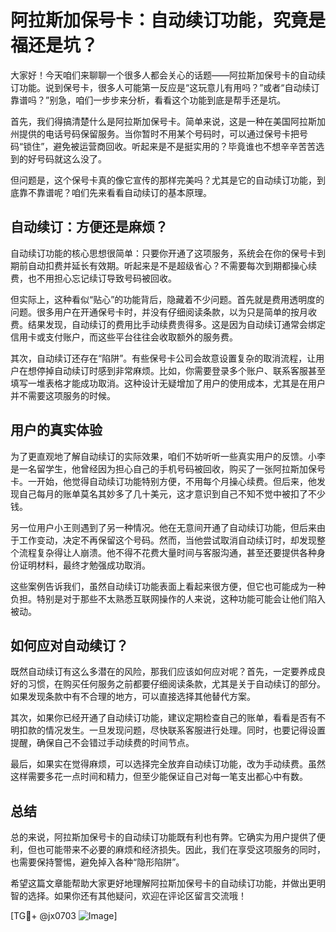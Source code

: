 # 阿拉斯加保号卡：自动续订功能，究竟是福还是坑？

大家好！今天咱们来聊聊一个很多人都会关心的话题——阿拉斯加保号卡的自动续订功能。说到保号卡，很多人可能第一反应是“这玩意儿有用吗？”或者“自动续订靠谱吗？”别急，咱们一步步来分析，看看这个功能到底是帮手还是坑。

首先，我们得搞清楚什么是阿拉斯加保号卡。简单来说，这是一种在美国阿拉斯加州提供的电话号码保留服务。当你暂时不用某个号码时，可以通过保号卡把号码“锁住”，避免被运营商回收。听起来是不是挺实用的？毕竟谁也不想辛辛苦苦选到的好号码就这么没了。

但问题是，这个保号卡真的像它宣传的那样完美吗？尤其是它的自动续订功能，到底靠不靠谱呢？咱们先来看看自动续订的基本原理。

## 自动续订：方便还是麻烦？

自动续订功能的核心思想很简单：只要你开通了这项服务，系统会在你的保号卡到期前自动扣费并延长有效期。听起来是不是超级省心？不需要每次到期都操心续费，也不用担心忘记续订导致号码被回收。

但实际上，这种看似“贴心”的功能背后，隐藏着不少问题。首先就是费用透明度的问题。很多用户在开通保号卡时，并没有仔细阅读条款，以为只是简单的按月收费。结果发现，自动续订的费用比手动续费贵得多。这是因为自动续订通常会绑定信用卡或支付账户，而这些平台往往会收取额外的服务费。

其次，自动续订还存在“陷阱”。有些保号卡公司会故意设置复杂的取消流程，让用户在想停掉自动续订时感到非常麻烦。比如，你需要登录多个账户、联系客服甚至填写一堆表格才能成功取消。这种设计无疑增加了用户的使用成本，尤其是在用户并不需要这项服务的时候。

## 用户的真实体验

为了更直观地了解自动续订的实际效果，咱们不妨听听一些真实用户的反馈。小李是一名留学生，他曾经因为担心自己的手机号码被回收，购买了一张阿拉斯加保号卡。一开始，他觉得自动续订功能特别方便，不用每个月操心续费。但后来，他发现自己每月的账单莫名其妙多了几十美元，这才意识到自己不知不觉中被扣了不少钱。

另一位用户小王则遇到了另一种情况。他在无意间开通了自动续订功能，但后来由于工作变动，决定不再保留这个号码。然而，当他尝试取消自动续订时，却发现整个流程复杂得让人崩溃。他不得不花费大量时间与客服沟通，甚至还要提供各种身份证明材料，最终才勉强成功取消。

这些案例告诉我们，虽然自动续订功能表面上看起来很方便，但它也可能成为一种负担。特别是对于那些不太熟悉互联网操作的人来说，这种功能可能会让他们陷入被动。

## 如何应对自动续订？

既然自动续订有这么多潜在的风险，那我们应该如何应对呢？首先，一定要养成良好的习惯，在购买任何服务之前都要仔细阅读条款，尤其是关于自动续订的部分。如果发现条款中有不合理的地方，可以直接选择其他替代方案。

其次，如果你已经开通了自动续订功能，建议定期检查自己的账单，看看是否有不明扣款的情况发生。一旦发现问题，尽快联系客服进行处理。同时，也要记得设置提醒，确保自己不会错过手动续费的时间节点。

最后，如果实在觉得麻烦，可以选择完全放弃自动续订功能，改为手动续费。虽然这样需要多花一点时间和精力，但至少能保证自己对每一笔支出都心中有数。

## 总结

总的来说，阿拉斯加保号卡的自动续订功能既有利也有弊。它确实为用户提供了便利，但也可能带来不必要的麻烦和经济损失。因此，我们在享受这项服务的同时，也需要保持警惕，避免掉入各种“隐形陷阱”。

希望这篇文章能帮助大家更好地理解阿拉斯加保号卡的自动续订功能，并做出更明智的选择。如果你还有其他疑问，欢迎在评论区留言交流哦！

[TG💪+ @jx0703 ![Image](https://github.com/user-attachments/assets/dbca1d08-cadb-493c-b0ec-ad6f7a83f270)]